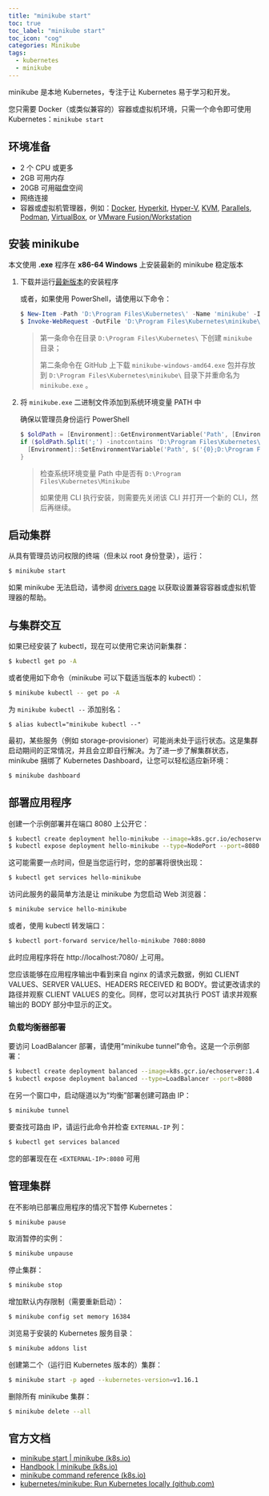 ```yaml
---
title: "minikube start"
toc: true
toc_label: "minikube start"
toc_icon: "cog"
categories: Minikube
tags:
  - kubernetes
  - minikube
---
```


minikube 是本地 Kubernetes，专注于让 Kubernetes 易于学习和开发。

您只需要 Docker（或类似兼容的）容器或虚拟机环境，只需一个命令即可使用 Kubernetes：`minikube start`

## 环境准备

- 2 个 CPU 或更多
- 2GB 可用内存
- 20GB 可用磁盘空间
- 网络连接
- 容器或虚拟机管理器，例如：[Docker](https://minikube.sigs.k8s.io/docs/drivers/docker/), [Hyperkit](https://minikube.sigs.k8s.io/docs/drivers/hyperkit/), [Hyper-V](https://minikube.sigs.k8s.io/docs/drivers/hyperv/), [KVM](https://minikube.sigs.k8s.io/docs/drivers/kvm2/), [Parallels](https://minikube.sigs.k8s.io/docs/drivers/parallels/), [Podman](https://minikube.sigs.k8s.io/docs/drivers/podman/), [VirtualBox](https://minikube.sigs.k8s.io/docs/drivers/virtualbox/), or [VMware Fusion/Workstation](https://minikube.sigs.k8s.io/docs/drivers/vmware/)

## 安装 minikube

本文使用 **.exe** 程序在 **x86-64 Windows** 上安装最新的 minikube 稳定版本

1. 下载并运行[最新版本](https://storage.googleapis.com/minikube/releases/latest/minikube-installer.exe)的安装程序

   或者，如果使用 PowerShell，请使用以下命令：

   ```powershell
   $ New-Item -Path 'D:\Program Files\Kubernetes\' -Name 'minikube' -ItemType Directory -Force
   $ Invoke-WebRequest -OutFile 'D:\Program Files\Kubernetes\minikube\minikube.exe' -Uri 'https://github.com/kubernetes/minikube/releases/latest/download/minikube-windows-amd64.exe' -UseBasicParsing
   ```

   > 第一条命令在目录 `D:\Program Files\Kubernetes\` 下创建 `minikube` 目录；
   >
   > 第二条命令在 GitHub 上下载 `minikube-windows-amd64.exe` 包并存放到 `D:\Program Files\Kubernetes\minikube\` 目录下并重命名为 `minikube.exe` 。

2. 将 `minikube.exe` 二进制文件添加到系统环境变量 PATH 中

   确保以管理员身份运行 PowerShell

   ```powershell
   $ $oldPath = [Environment]::GetEnvironmentVariable('Path', [EnvironmentVariableTarget]::Machine)
   if ($oldPath.Split(';') -inotcontains 'D:\Program Files\Kubernetes\minikube'){ `
     [Environment]::SetEnvironmentVariable('Path', $('{0};D:\Program Files\Kubernetes\minikube' -f $oldPath), [EnvironmentVariableTarget]::Machine) `
   }
   ```

   > 检查系统环境变量 Path 中是否有 `D:\Program Files\Kubernetes\Minikube`
   >
   > 如果使用 CLI 执行安装，则需要先关闭该 CLI 并打开一个新的 CLI，然后再继续。

## 启动集群

从具有管理员访问权限的终端（但未以 root 身份登录），运行：

```bash
$ minikube start
```

如果 minikube 无法启动，请参阅 [drivers page](https://minikube.sigs.k8s.io/docs/drivers/) 以获取设置兼容容器或虚拟机管理器的帮助。

## 与集群交互

如果已经安装了 kubectl，现在可以使用它来访问新集群：

```bash
$ kubectl get po -A
```

或者使用如下命令（minikube 可以下载适当版本的 kubectl）：

```bash
$ minikube kubectl -- get po -A
```

为 `minikube kubectl --` 添加别名：

```shell
$ alias kubectl="minikube kubectl --"
```

最初，某些服务（例如 storage-provisioner）可能尚未处于运行状态。这是集群启动期间的正常情况，并且会立即自行解决。为了进一步了解集群状态，minikube 捆绑了 Kubernetes Dashboard，让您可以轻松适应新环境：

```bash
$ minikube dashboard
```

## 部署应用程序

创建一个示例部署并在端口 8080 上公开它：

```bash
$ kubectl create deployment hello-minikube --image=k8s.gcr.io/echoserver:1.4
$ kubectl expose deployment hello-minikube --type=NodePort --port=8080
```

这可能需要一点时间，但是当您运行时，您的部署将很快出现：

```bash
$ kubectl get services hello-minikube
```

访问此服务的最简单方法是让 minikube 为您启动 Web 浏览器：

```bash
$ minikube service hello-minikube
```

或者，使用 kubectl 转发端口：

```bash
$ kubectl port-forward service/hello-minikube 7080:8080
```

此时应用程序将在 http://localhost:7080/ 上可用。

您应该能够在应用程序输出中看到来自 nginx 的请求元数据，例如 CLIENT VALUES、SERVER VALUES、HEADERS RECEIVED 和 BODY。尝试更改请求的路径并观察 CLIENT VALUES 的变化。同样，您可以对其执行 POST 请求并观察输出的 BODY 部分中显示的正文。

### 负载均衡器部署

要访问 LoadBalancer 部署，请使用“minikube tunnel”命令。这是一个示例部署：

```bash
$ kubectl create deployment balanced --image=k8s.gcr.io/echoserver:1.4  
$ kubectl expose deployment balanced --type=LoadBalancer --port=8080
```

在另一个窗口中，启动隧道以为“均衡”部署创建可路由 IP：

```bash
$ minikube tunnel
```

要查找可路由 IP，请运行此命令并检查 `EXTERNAL-IP` 列：

```bash
$ kubectl get services balanced
```

您的部署现在在 `<EXTERNAL-IP>:8080` 可用

## 管理集群

在不影响已部署应用程序的情况下暂停 Kubernetes：

```bash
$ minikube pause
```

取消暂停的实例：

```bash
$ minikube unpause
```

停止集群：

```bash
$ minikube stop
```

增加默认内存限制（需要重新启动）：

```bash
$ minikube config set memory 16384
```

浏览易于安装的 Kubernetes 服务目录：

```bash
$ minikube addons list
```

创建第二个（运行旧 Kubernetes 版本的）集群：

```bash
$ minikube start -p aged --kubernetes-version=v1.16.1
```

删除所有 minikube 集群：

```bash
$ minikube delete --all
```

## 官方文档

- [minikube start \| minikube (k8s.io)](https://minikube.sigs.k8s.io/docs/start/)
- [Handbook \| minikube (k8s.io)](https://minikube.sigs.k8s.io/docs/handbook/)
- [minikube command reference (k8s.io)](https://minikube.sigs.k8s.io/docs/commands/)
- [kubernetes/minikube: Run Kubernetes locally (github.com)](https://github.com/kubernetes/minikube)

